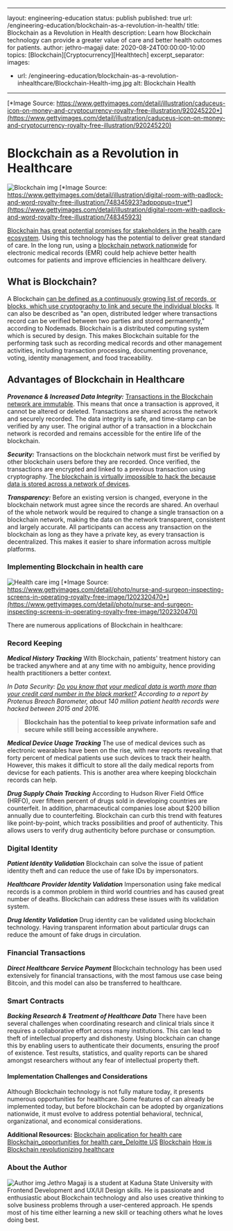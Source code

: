 ---
 layout: engineering-education
 status: publish
 published: true
 url: /engineering-education/blockchain-as-a-revolution-in-health/
 title: Blockchain as a Revolution in Health
 description: Learn how Blockchain technology can provide a greater value of care and better health outcomes for patients.
 author: jethro-magaji
 date: 2020-08-24T00:00:00-10:00
 topics: [Blockchain][Cryptocurrency][Healthtech]
 excerpt_separator: <!--more-->
 images:

   - url: /engineering-education/blockchain-as-a-revolution-inhealthcare/Blockchain-Health-img.jpg
     alt: Blockchain Health
 ---
 
[*Image Source: https://www.gettyimages.com/detail/illustration/caduceus-icon-on-money-and-cryptocurrency-royalty-free-illustration/920245220*](https://www.gettyimages.com/detail/illustration/caduceus-icon-on-money-and-cryptocurrency-royalty-free-illustration/920245220)

# Blockchain as a Revolution in Healthcare
![Blockchain img](/engineering-education/blockchain-as-a-revolution-inhealthcare/Blockchain-img.jpg)
[*Image Source: https://www.gettyimages.com/detail/illustration/digital-room-with-padlock-and-word-royalty-free-illustration/748345923?adppopup=true*](https://www.gettyimages.com/detail/illustration/digital-room-with-padlock-and-word-royalty-free-illustration/748345923)

[Blockchain has great potential promises for stakeholders in the health care ecosystem](https://nimbus-t.com/blockchain-opportunities-for-health-care-deloitte-us). Using this technology has the potential to deliver great standard of care. In the long run, using a [blockchain network nationwide](https://www.parathon.com/understanding-blockchain-in-healthcare-and-how-it-is-beneficial-to-providers.html) for electronic medical records (EMR) could help achieve better health outcomes for patients and improve efficiencies in healthcare delivery.

## What is Blockchain?
A Blockchain [can be defined as a continuously growing list of records, or blocks, which use cryptography to link and secure the individual blocks](https://nodemads.net/service/blockchaineducation). It can also be described as "an open, distributed ledger where transactions record can be verified between two parties and stored permanently," according to Nodemads. Blockchain is a distributed computing system which is secured by design. This makes Blockchain suitable for the performing task such as recording medical records and other management activities, including transaction processing, documenting provenance, voting, identity management, and food traceability. 

## Advantages of Blockchain in Healthcare 
***Provenance & Increased Data Integrity:*** [Transactions in the Blockchain network are immutable](https://medium.com/pikciochain/how-is-blockchain-revolutionizing-healthcare-7f6d2a48e561). This means that once a transaction is approved, it cannot be altered or deleted. Transactions are shared across the network and securely recorded. The data integrity is safe, and time-stamp can be verified by any user. The original author of a transaction in a blockchain network is recorded and remains accessible for the entire life of the blockchain.

***Security:*** Transactions on the blockchain network must first be verified by other blockchain users before they are recorded. Once verified, the transactions are encrypted and linked to a previous transaction using cryptography. [The blockchain is virtually impossible to hack the because  data is stored across a network of devices](https://medium.com/pikciochain/how-is-blockchain-revolutionizing-healthcare-7f6d2a48e561).

***Transparency:*** Before an existing version is changed, everyone in the blockchain network must agree since the records are shared. An overhaul of the whole network would be required to change a single transaction on a blockchain network, making the data on the network transparent, consistent and largely accurate. All participants can access any transaction on the blockchain as long as they have a private key, as every transaction is decentralized. This makes it easier to share information across multiple platforms.

### Implementing Blockchain in health care
![Health care img](/engineering-education/blockchain-as-a-revolution-inhealthcare/Healthcare-img.jpg)
[*Image Source: https://www.gettyimages.com/detail/photo/nurse-and-surgeon-inspecting-screens-in-operating-royalty-free-image/1202320470*](https://www.gettyimages.com/detail/photo/nurse-and-surgeon-inspecting-screens-in-operating-royalty-free-image/1202320470)

There are numerous applications of Blockchain in healthcare:

### Record Keeping
***Medical History Tracking***
With Blockchain, patients' treatment history can be tracked anywhere and at any time with no ambiguity, hence providing health practitioners a better context.

_In Data Security: [Do you know that your medical data is worth more than your credit card number in the black market?](https://medium.com/pikciochain/how-is-blockchain-revolutionizing-healthcare-7f6d2a48e561) According to a report by Protenus Breach Barometer, about 140 million patient health records were hacked between 2015 and 2016._
>**Blockchain has the potential to keep private information safe and secure while still being accessible anywhere.**

***Medical Device Usage Tracking***
The use of  medical devices such as electronic wearables have been on the rise, with new reports revealing that forty percent of medical patients use such devices to track their health. However, this makes it difficult to store all the  daily medical reports from devicse for each patients. This is another area where keeping blockchain records can help.

***Drug Supply Chain Tracking***
According to Hudson River Field Office (HRFO), over fifteen percent of drugs sold in developing countries are counterfeit. In addition, pharmaceutical companies lose about $200 billion annually due to counterfeiting. Blockchain can curb this trend with features like point-by-point, which tracks possibilities and proof of authenticity. This allows users to verify drug authenticity before purchase or consumption.

### Digital Identity
***Patient Identity Validation***
Blockchain can solve the issue of patient identity theft and can reduce the use of fake IDs by impersonators.

***Healthcare Provider Identity Validation***
Impersonation using fake medical records is a common problem in third world countries and has caused great number of deaths. Blockchain can address these issues with its validation system.

***Drug Identity Validation***
Drug identity can be validated using blockchain technology. Having transparent information about particular drugs can reduce the amount of fake drugs in circulation.

### Financial Transactions
***Direct Healthcare Service Payment***
Blockchain technology has been used extensively for financial transactions, with the most famous use case being Bitcoin, and this model can also be transferred to healthcare.

### Smart Contracts
***Backing Research & Treatment of Healthcare Data***
There have been several challenges when coordinating research and clinical trials since it requires a collaborative effort across many institutions. This can lead to theft of intellectual property and dishonesty. Using blockchain can change this by enabling users to authenticate their documents, ensuring the proof of existence. Test results, statistics, and quality reports can be shared amongst researchers without any fear of intellectual property theft.

#### Implementation Challenges and Considerations
Although Blockchain technology is not fully mature today, it presents numerous opportunities for healthcare. Some features of can already be implemented today, but before blockchain can be adopted by organizations nationwide, it must evolve to address potential behavioral, technical, organizational, and economical considerations.

**Additional Resources:**
[Blockchain application for health care](http://www.reply.com/en/content/healthcare)
[Blockchain_opportunities for health care_Deloitte US](http://www2.deloitte.com/us/en/blockchainopportunitiesforhealthcare)
[Blockchain](http://www.wikipedia.com/en/blockchain)
[How is Blockchain revolutionizing healthcare](https://medium.com/pikciochain/how-is-blockchain-revolutionizing-healthcare-7f6d2a48e561)

### About the Author
![Author img](https://drive.google.com/uc?export=view&id=1EwjWDVXcT8rVrhCWN0-jyCxg8Lq50xH_)
Jethro Magaji is a student at Kaduna State University with Frontend Development and UX/UI Design skills. He is passionate and enthusiastic about Blockchain technology and also uses creative thinking to solve business problems through a user-centered approach. He spends most of his time either learning a new skill or teaching others what he loves doing best.


